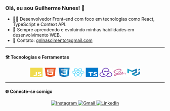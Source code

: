 ### Olá, eu sou Guilherme Nunes! 👋

- 👨‍💻 Desenvolvedor Front-end com foco em tecnologias como React, TypeScript e Context API.
- 🌱 Sempre aprendendo e evoluindo minhas habilidades em desenvolvimento WEB.
- 📧 Contato: gnlnascimento@gmail.com

---

#### 🛠️ Tecnologias e Ferramentas

<div align="center">
  <img src="https://raw.githubusercontent.com/devicons/devicon/master/icons/javascript/javascript-plain.svg" alt="JavaScript" height="30" width="40" />
  <img src="https://raw.githubusercontent.com/devicons/devicon/master/icons/html5/html5-original.svg" alt="HTML5" height="30" width="40" />
  <img src="https://raw.githubusercontent.com/devicons/devicon/master/icons/css3/css3-original.svg" alt="CSS3" height="30" width="40" />
  <img src="https://raw.githubusercontent.com/devicons/devicon/master/icons/react/react-original.svg" alt="React" height="30" width="40" />
  <img src="https://raw.githubusercontent.com/devicons/devicon/master/icons/typescript/typescript-original.svg" alt="TypeScript" height="30" width="40" />
  <img src="https://raw.githubusercontent.com/devicons/devicon/master/icons/redux/redux-original.svg" alt="Redux" height="30" width="40" />
  <img src="https://raw.githubusercontent.com/devicons/devicon/master/icons/sass/sass-original.svg" alt="Sass" height="30" width="40" />
  <img src="https://raw.githubusercontent.com/devicons/devicon/master/icons/materialui/materialui-original.svg" alt="Material UI" height="30" width="40" />
</div>

---
#### 🌐 Conecte-se comigo

<div align="center">
  <a href="https://www.instagram.com/guinunesln/" target="_blank">
    <img src="https://img.shields.io/badge/-Instagram-%23E4405F?style=for-the-badge&logo=instagram&logoColor=white" alt="Instagram" />
  </a>
  <a href="mailto:gnlnascimento@@gmail.com" target="_blank">
    <img src="https://img.shields.io/badge/-Gmail-%23333?style=for-the-badge&logo=gmail&logoColor=white" alt="Gmail" />
  </a>
  <a href="https://www.linkedin.com/in/guilherme-nunes-b80035227/" target="_blank">
    <img src="https://img.shields.io/badge/-LinkedIn-%230077B5?style=for-the-badge&logo=linkedin&logoColor=white" alt="LinkedIn" />
  </a>
</div>
